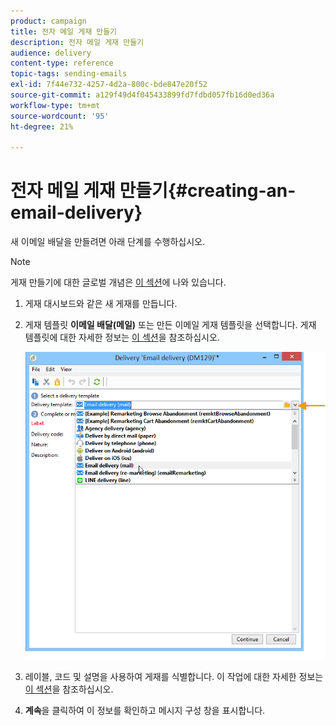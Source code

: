 ```yaml
---
product: campaign
title: 전자 메일 게재 만들기
description: 전자 메일 게재 만들기
audience: delivery
content-type: reference
topic-tags: sending-emails
exl-id: 7f44e732-4257-4d2a-800c-bde847e20f52
source-git-commit: a129f49d4f045433899fd7fdbd057fb16d0ed36a
workflow-type: tm+mt
source-wordcount: '95'
ht-degree: 21%

---
```


# 전자 메일 게재 만들기{#creating-an-email-delivery}

새 이메일 배달을 만들려면 아래 단계를 수행하십시오.

>[!NOTE]
>
>게재 만들기에 대한 글로벌 개념은 [이 섹션](steps-about-delivery-creation-steps.md)에 나와 있습니다.

1. 게재 대시보드와 같은 새 게재를 만듭니다.
1. 게재 템플릿 **이메일 배달(메일)** 또는 만든 이메일 게재 템플릿을 선택합니다. 게재 템플릿에 대한 자세한 정보는 [이 섹션](about-templates.md)을 참조하십시오.

   ![](assets/s_ncs_user_wizard_email01_1.png)

1. 레이블, 코드 및 설명을 사용하여 게재를 식별합니다. 이 작업에 대한 자세한 정보는 [이 섹션](steps-create-and-identify-the-delivery.md#identifying-the-delivery)을 참조하십시오.
1. **계속**&#x200B;을 클릭하여 이 정보를 확인하고 메시지 구성 창을 표시합니다.
